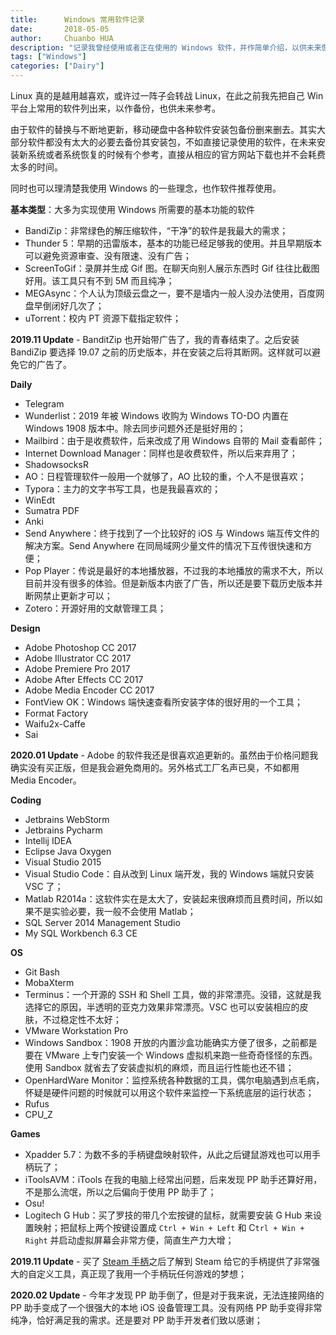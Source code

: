 ```yaml
---
title:      Windows 常用软件记录
date:       2018-05-05
author:     Chuanbo HUA
description: "记录我曾经使用或者正在使用的 Windows 软件，并作简单介绍，以供未来恢复电脑/更新电脑使用。"
tags: ["Windows"]
categories: ["Dairy"]
---
```




Linux 真的是越用越喜欢，或许过一阵子会转战 Linux，在此之前我先把自己 Win 平台上常用的软件列出来，以作备份，也供未来参考。



由于软件的替换与不断地更新，移动硬盘中各种软件安装包备份删来删去。其实大部分软件都没有太大的必要去备份其安装包，不如直接记录使用的软件，在未来安装新系统或者系统恢复的时候有个参考，直接从相应的官方网站下载也并不会耗费太多的时间。

同时也可以理清楚我使用 Windows 的一些理念，也作软件推荐使用。

**基本类型**：大多为实现使用 Windows 所需要的基本功能的软件

- BandiZip：非常绿色的解压缩软件，“干净”的软件是我最大的需求；
- Thunder 5：早期的迅雷版本，基本的功能已经足够我的使用。并且早期版本可以避免资源审查、没有限速、没有广告；
- ScreenToGif：录屏并生成 Gif 图。在聊天向别人展示东西时 Gif 往往比截图好用。该工具只有不到 5M 而且纯净；
- MEGAsync：个人认为顶级云盘之一，要不是墙内一般人没办法使用，百度网盘早倒闭好几次了；
- uTorrent：校内 PT 资源下载指定软件；

**2019.11 Update** - BanditZip 也开始带广告了，我的青春结束了。之后安装 BandiZip 要选择 19.07 之前的历史版本，并在安装之后将其断网。这样就可以避免它的广告了。

**Daily**

- Telegram
- Wunderlist：2019 年被 Windows 收购为 Windows TO-DO 内置在 Windows 1908 版本中。除去同步问题外还是挺好用的；
- Mailbird：由于是收费软件，后来改成了用 Windows 自带的 Mail 查看邮件；
- Internet Download Manager：同样也是收费软件，所以后来弃用了；
- ShadowsocksR
- AO：日程管理软件一般用一个就够了，AO 比较的重，个人不是很喜欢；
- Typora：主力的文字书写工具，也是我最喜欢的；
- WinEdt
- Sumatra PDF
- Anki
- Send Anywhere：终于找到了一个比较好的 iOS 与 Windows 端互传文件的解决方案。Send Anywhere 在同局域网少量文件的情况下互传很快速和方便；
- Pop Player：传说是最好的本地播放器，不过我的本地播放的需求不大，所以目前并没有很多的体验。但是新版本内嵌了广告，所以还是要下载历史版本并断网禁止更新才可以；
- Zotero：开源好用的文献管理工具；

**Design**

- Adobe Photoshop CC 2017
- Adobe Illustrator CC 2017
- Adobe Premiere Pro 2017
- Adobe After Effects CC 2017
- Adobe Media Encoder CC 2017
- FontView OK：Windows 端快速查看所安装字体的很好用的一个工具；
- Format Factory
- Waifu2x-Caffe
- Sai

**2020.01 Update** - Adobe 的软件我还是很喜欢追更新的。虽然由于价格问题我确实没有买正版，但是我会避免商用的。另外格式工厂名声已臭，不如都用 Media Encoder。

**Coding**

- Jetbrains WebStorm
- Jetbrains Pycharm
- Intellij IDEA
- Eclipse Java Oxygen
- Visual Studio 2015
- Visual Studio Code：自从改到 Linux 端开发，我的 Windows 端就只安装 VSC 了；
- Matlab R2014a：这软件实在是太大了，安装起来很麻烦而且费时间，所以如果不是实验必要，我一般不会使用 Matlab；
- SQL Server 2014 Management Studio
- My SQL Workbench 6.3 CE

**OS**

- Git Bash
- MobaXterm
- Terminus：一个开源的 SSH 和 Shell 工具，做的非常漂亮。没错，这就是我选择它的原因，半透明的亚克力效果非常漂亮。VSC 也可以安装相应的皮肤，不过稳定性不太好；
- VMware Workstation Pro
- Windows Sandbox：1908 开放的内置沙盒功能确实方便了很多，之前都是要在 VMware 上专门安装一个 Windows 虚拟机来跑一些奇奇怪怪的东西。使用 Sandbox 就省去了安装虚拟机的麻烦，而且运行性能也还不错；
- OpenHardWare Monitor：监控系统各种数据的工具，偶尔电脑遇到点毛病，怀疑是硬件问题的时候就可以用这个软件来监控一下系统底层的运行状态；
- Rufus
- CPU_Z

**Games**

- Xpadder 5.7：为数不多的手柄键盘映射软件，从此之后键鼠游戏也可以用手柄玩了；
- iToolsAVM：iTools 在我的电脑上经常出问题，后来发现 PP 助手还算好用，不是那么流氓，所以之后偏向于使用 PP 助手了；
- Osu!
- Logitech G Hub：买了罗技的带几个宏按键的鼠标，就需要安装 G Hub 来设置映射；把鼠标上两个按键设置成 `Ctrl + Win + Left` 和 C`trl + Win + Right` 并启动虚拟屏幕会非常方便，简直生产力大增；

**2019.11 Update** - 买了 [Steam 手柄](https://store.steampowered.com/app/353370/Steam_Controller/)之后了解到 Steam 给它的手柄提供了非常强大的自定义工具，真正现了我用一个手柄玩任何游戏的梦想；

**2020.02 Update** - 今年才发现 PP 助手倒了，但是对于我来说，无法连接网络的 PP 助手变成了一个很强大的本地 iOS 设备管理工具。没有网络 PP 助手变得非常纯净，恰好满足我的需求。还是要对 PP 助手开发者们致以感谢；